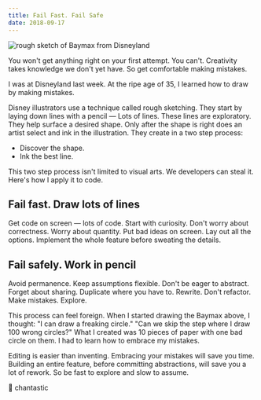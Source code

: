 ```yaml
---
title: Fail Fast. Fail Safe
date: 2018-09-17
---
```


![rough sketch of Baymax from Disneyland](/img/fail-fast-fail-safe-image.jpeg)

You won't get anything right on your first attempt.
You can't.
Creativity takes knowledge we don't yet have.
So get comfortable making mistakes.

I was at Disneyland last week.
At the ripe age of 35,
I learned how to draw by making mistakes.

Disney illustrators use a technique called rough sketching.
They start by laying down lines with a pencil —
Lots of lines.
These lines are exploratory.
They help surface a desired shape.
Only after the shape is right does an artist select and ink in the illustration.
They create in a two step process:

- Discover the shape.
- Ink the best line.

This two step process isn't limited to visual arts.
We developers can steal it.
Here's how I apply it to code.

## Fail fast. Draw lots of lines

Get code on screen — lots of code.
Start with curiosity.
Don't worry about correctness.
Worry about quantity.
Put bad ideas on screen.
Lay out all the options.
Implement the whole feature before sweating the details.

## Fail safely. Work in pencil

Avoid permanence.
Keep assumptions flexible.
Don't be eager to abstract.
Forget about sharing.
Duplicate where you have to.
Rewrite.
Don't refactor.
Make mistakes.
Explore.

This process can feel foreign.
When I started drawing the Baymax above, I thought:
"I can draw a freaking circle."
"Can we skip the step where I draw 100 wrong circles?"
What I created was 10 pieces of paper with one bad circle on them.
I had to learn how to embrace my mistakes.

Editing is easier than inventing.
Embracing your mistakes will save you time.
Building an entire feature, before committing abstractions, will save you a lot of rework.
So be fast to explore and slow to assume.

🌈 chantastic
